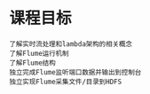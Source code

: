 # 课程目标

```
了解实时流处理和lambda架构的相关概念
了解Flume运行机制
了解Flume结构
独立完成Flume监听端口数据并输出到控制台
独立实现Flume采集文件/目录到HDFS
```
